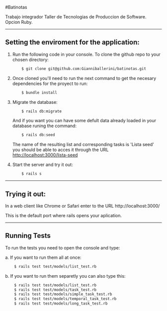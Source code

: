 #Batinotas

Trabajo integrador Taller de Tecnologias de Produccion de Software. Opcion Ruby.

---

## Setting the enviroment for the application:

1. Run the following code in your console. To clone the github repo to your chosen directory:

	```sh	
		$ git clone git@github.com:Gianniballerini/batinotas.git
	```

2. Once cloned you'll need to run the next command to get the necesary dependencies for the proyect to run:

	```sh
		$ bundle install
	```

3. Migrate the database:

	```sh	
		$ rails db:migrate
	```

	And if you want you can have some defult data already loaded in your database runing the command:

	```sh
		$ rails db:seed
	```

	The name of the resulting list and corresponding tasks is 'Lista seed' you should be able to acces it through the URL <http://localhost:3000/lista-seed>

4. Start the server and try it out:

	```sh
		$ rails s
	```

---

## Trying it out:

In a web client like Chrome or Safari enter to the URL http://localhost:3000/

This is the default port where rails opens your aplication.


---

## Running Tests

To run the tests you need to open the console and type:


a. If you want to run them all at once:

```sh
	$ rails test test/models/list_test.rb
```

b. If you want to run them separetly you can also type this:

```sh
	$ rails test test/models/list_test.rb
	$ rails test test/models/task_test.rb
	$ rails test test/models/simple_task_test.rb
	$ rails test test/models/temporal_task_test.rb
	$ rails test test/models/long_task_test.rb
```
